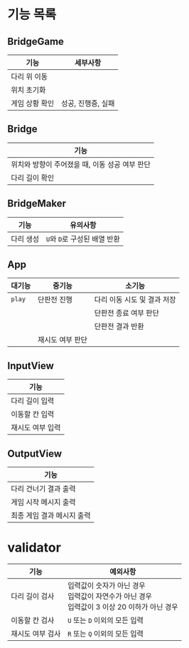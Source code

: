 # 기능 목록

## BridgeGame
| 기능 | 세부사항 |
|-|-|
| 다리 위 이동 ||
| 위치 초기화 ||
| 게임 상황 확인 | 성공, 진행중, 실패 |

## Bridge
| 기능 |
|-|
| 위치와 방향이 주어졌을 때, 이동 성공 여부 판단 |
| 다리 길이 확인 |

## BridgeMaker
| 기능 | 유의사항 |
|-|-|
| 다리 생성 | `U`와 `D`로 구성된 배열 반환 |

## App
| 대기능 | 중기능 | 소기능 |
|-|-|-|
| `play` | 단판전 진행 | 다리 이동 시도 및 결과 저장 |
||| 단판전 종료 여부 판단 |
||| 단판전 결과 반환 |
|| 재시도 여부 판단 |

## InputView
| 기능 |
|-|
| 다리 길이 입력 |
| 이동할 칸 입력 |
| 재시도 여부 입력 |

## OutputView
| 기능 |
|-|
| 다리 건너기 결과 출력 |
| 게임 시작 메시지 출력 |
| 최종 게임 결과 메시지 출력 |

# validator
| 기능 | 예외사항 |
|-|-|
| 다리 길이 검사 | 입력값이 숫자가 아닌 경우 <br/> 입력값이 자연수가 아닌 경우 <br/> 입력값이 3 이상 20 이하가 아닌 경우 |
| 이동할 칸 검사 | `U` 또는 `D` 이외의 모든 입력 |
| 재시도 여부 검사 | `R` 또는 `Q` 이외의 모든 입력 |